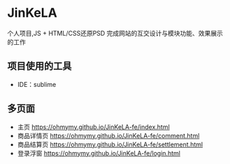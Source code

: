 # JinKeLA
个人项目,JS + HTML/CSS还原PSD
完成网站的互交设计与模块功能、效果展示的工作 

## 项目使用的工具
+ IDE：sublime

## 多页面
+ 主页       https://ohmymy.github.io/JinKeLA-fe/index.html
+ 商品详情页 https://ohmymy.github.io/JinKeLA-fe/comment.html
+ 商品结算页 https://ohmymy.github.io/JinKeLA-fe/settlement.html
+ 登录浮窗   https://ohmymy.github.io/JinKeLA-fe/login.html
